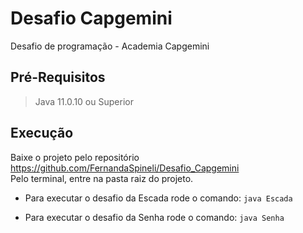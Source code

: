 # Desafio Capgemini

Desafio de programação - Academia Capgemini

## Pré-Requisitos

> Java 11.0.10 ou Superior

## Execução

Baixe o projeto pelo repositório https://github.com/FernandaSpineli/Desafio_Capgemini  
Pelo terminal, entre na pasta raiz do projeto.

* Para executar o desafio da Escada rode o comando: `java Escada`

* Para executar o desafio da Senha rode o comando: `java Senha`
